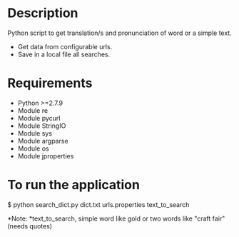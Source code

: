 # Description

Python script to get translation/s and pronunciation of word or a simple text.

* Get data from configurable urls.
* Save in a local file all searches.

# Requirements
* Python >=2.7.9
* Module re
* Module pycurl
* Module StringIO
* Module sys
* Module argparse
* Module os
* Module jproperties

# To run the application
$ python search_dict.py dict.txt urls.properties text_to_search

*Note:
  *text_to_search, simple word like gold or two words like "craft fair" (needs quotes)


